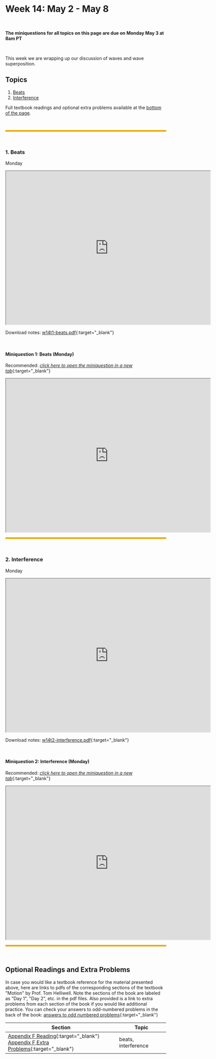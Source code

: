 # Week 14: May 2 - May 8

<br>

**The miniquestions for all topics on this page are due on Monday May 3 at  8am PT**

<br>

This week we are wrapping up our discussion of waves and wave superposition. 

## Topics

1. [Beats](#1-beats)
2. [Interference](#2-interference)

Full textbook readings and optional extra problems available at the [bottom of the page](#optional-readings-and-extra-problems). 
<!--  A single pdf file of all of this week's notes is compiled into **LINK NOT SET**. -->

<br>
<hr style="color:black;background-color:#EAAA00;height:5px">
<br>

### 1. Beats
Monday
<iframe src="https://drive.google.com/file/d/18TfrtfhEPl02lFeuDRMxxHBLPyRxpQSC/preview" width="640" height="480" allowfullscreen>
</iframe>

<br>

Download notes: [w14t1-beats.pdf](https://drive.google.com/file/d/1iRpFBWtDaaxHgKOdbYlu-A6VEiXrgiTK/view?usp=sharing){:target="_blank"}

<br>

#### Miniquestion 1: Beats (Monday)

Recommended: [*click here to open the miniquestion in a new tab*](https://forms.gle/QyiAogSbDwG98shNA){:target="_blank"}

<iframe src="https://docs.google.com/forms/d/e/1FAIpQLSeWjqL1_jBoeFff5DSyIAq8FJKIbY41H_WeXRMgbk-sHHABiw/viewform?embedded=true" width="640" height="480" frameborder="20" marginheight="0" marginwidth="0">Loading…
</iframe>

<br>
<hr style="color:black;background-color:#EAAA00;height:5px">
<br>


### 2. Interference
Monday
<iframe src="https://drive.google.com/file/d/1ywpJJU9qa4tdFeJh18kj2AETz757g9tz/preview" width="640" height="480" allowfullscreen>
</iframe>

<br>

Download notes: [w14t2-interference.pdf](https://drive.google.com/file/d/1dku0dJP4kIsZQhJ_Y6mT1HOjVtTvtFzR/view?usp=sharing){:target="_blank"}

<br>

#### Miniquestion 2: Interference (Monday)

Recommended: [*click here to open the miniquestion in a new tab*](https://forms.gle/vMPn4bC85eGSQzy66){:target="_blank"}

<iframe src="https://docs.google.com/forms/d/e/1FAIpQLSdy1FRUJrnKrhaJjNj6LuxB22sElcTZ_4rK_ICrEwdc1RQA5Q/viewform?embedded=true" width="640" height="480" frameborder="20" marginheight="0" marginwidth="0">Loading…
</iframe>

<br>
<hr style="color:black;background-color:#EAAA00;height:5px">
<br>

## Optional Readings and Extra Problems

In case you would like a textbook reference for the material presented above, here are links to pdfs of the corresponding sections of the textbook "Motion" by Prof. Tom Helliwell. Note the sections of the book are labeled as "Day 1", "Day 2", etc. in the pdf files. Also provided is a link to extra problems from each section of the book if you would like additional practice. You can check your answers to odd-numbered problems in the back of the book: [answers to odd numbered problems](https://drive.google.com/file/d/1bigFxuodBziViCP_bVSIJRpPI0XdU6Pc/view?usp=sharing){:target="_blank"}


Section | Topic
------- | -----
[Appendix F Reading](https://drive.google.com/file/d/1xA7K6UuaRqGpYum4LjjZPEduQgIJGgpZ/view?usp=sharing){:target="_blank"} <br> [Appendix F Extra Problems](https://drive.google.com/file/d/1A2_SYvW0Pog-iKzCEDOT-l6f02RRpv3r/view?usp=sharing){:target="_blank"} | beats, interference


